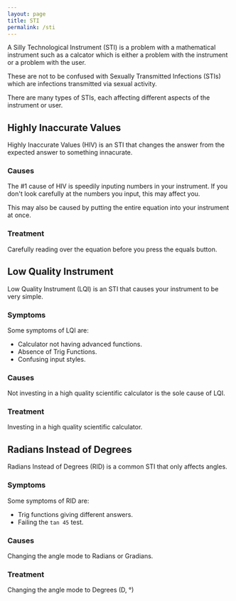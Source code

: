 ```yaml
---
layout: page
title: STI
permalink: /sti
---
```

A Silly Technological Instrument (STI) is a problem with a mathematical instrument such as a calcator which is either a problem with the instrument or a problem with the user.

These are not to be confused with Sexually Transmitted Infections (STIs) which are infections transmitted via sexual activity.

There are many types of STIs, each affecting different aspects of the instrument or user.

## Highly Inaccurate Values
Highly Inaccurate Values (HIV) is an STI that changes the answer from the expected answer to something innacurate. 

### Causes
The #1 cause of HIV is speedily inputing numbers in your instrument. If you don't look carefully at the numbers you input, this may affect you.

This may also be caused by putting the entire equation into your instrument at once. 

### Treatment
Carefully reading over the equation before you press the equals button.

## Low Quality Instrument
Low Quality Instrument (LQI) is an STI that causes your instrument to be very simple.

### Symptoms
Some symptoms of LQI are:
- Calculator not having advanced functions.
- Absence of Trig Functions.
- Confusing input styles.

### Causes
Not investing in a high quality scientific calculator is the sole cause of LQI.

### Treatment
Investing in a high quality scientific calculator.

## Radians Instead of Degrees
Radians Instead of Degrees (RID) is a common STI that only affects angles. 

### Symptoms
Some symptoms of RID are:
- Trig functions giving different answers.
- Failing the `tan 45` test.

### Causes
Changing the angle mode to Radians or Gradians.

### Treatment
Changing the angle mode to Degrees (D, °)
